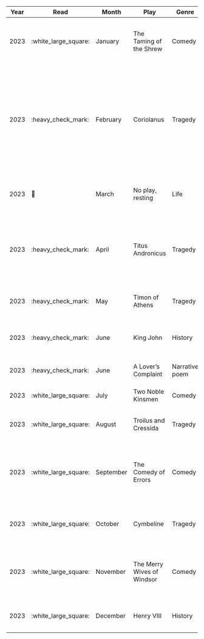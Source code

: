 | Year | Read                   | Month     | Play                        | Genre          | Watch                  | BE\_RecMovie                                                                                                                                                                                                   |
| ---- | ---------------------- | --------- | --------------------------- | -------------- | ---------------------- | -------------------------------------------------------------------------------------------------------------------------------------------------------------------------------------------------------------- |
| 2023 | :white\_large\_square: | January   | The Taming of the Shrew     | Comedy         | :heavy\_check\_mark:   | Watch the 1967 Franco Zeffirelli version starring Richard Burton and Elizabeth Taylor.                                                                                                                         |
| 2023 | :heavy\_check\_mark:   | February  | Coriolanus                  | Tragedy        | ::heavy\_check\_mark:   | Watch the 2011 version directed by, and starring, Ralph Fiennes along with Gerard Butler, Vanessa Redgrave, and Brian Cox. This film is generally regarded as one of the best film adaptations of Shakespeare. |
| 2023 | 🔋 | March | No play, resting | Life | 🔋 | This is supposed to be a fun thing, and we can take a break | 
| 2023 | :heavy\_check\_mark:   | April     | Titus Andronicus            | Tragedy        | :heavy\_check\_mark:   | Watch the 1999 adaptation starring Anthony Hopkins as the tragic Roman general and directed by Julie Taymor.                                                                                                   |
| 2023 | :heavy\_check\_mark:   | May     | Timon of Athens             | Tragedy        | :heavy\_check\_mark:   | Watch the 1981 BBC version directed by Jonathan Miller.                                                                                                                                                        |
| 2023 | :heavy\_check\_mark:   | June       | King John                   | History        | :heavy\_check\_mark:   | Watch the 1984 BBC TV drama entitled The Life and Death of King John.                                                                                                                                          |
| 2023 | :heavy\_check\_mark:   | June       | A Lover’s Complaint         | Narrative poem | :white\_large\_square: | No movie reccomendation from BE                                                                                                                                                                                |
| 2023 | :white\_large\_square: | July      | Two Noble Kinsmen           | Comedy         | :white\_large\_square: | No movie reccomendation from BE                                                                                                                                                                                |
| 2023 | :white\_large\_square: | August      | Troilus and Cressida        | Tragedy        | :white\_large\_square: | Watch the 1981 BBC version directed by Jonathan Miller.                                                                                                                                                        |
| 2023 | :white\_large\_square: | September    | The Comedy of Errors        | Comedy         | :white\_large\_square: | Watch the 1982 Bollywood adaptation called Angoor. It’s a great movie and well worth checking out                                                                                                              |
| 2023 | :white\_large\_square: | October | Cymbeline                   | Tragedy        | :white\_large\_square: | Watch the 1982 BBC version with Robert Lindsay and Helen Mirren.                                                                                                                                               |
| 2023 | :white\_large\_square: | November   | The Merry Wives of Windsor  | Comedy         | :white\_large\_square: | Watch the 1982 BBC version with Alan Bennett, Richard Griffiths, and Ben Kingsley.                                                                                                                             |
| 2023 | :white\_large\_square: | December  | Henry VIII                  | History        | :white\_large\_square: | Watch the 1979 BBC version with John Stride.                                                                                                                                                                   |
 

